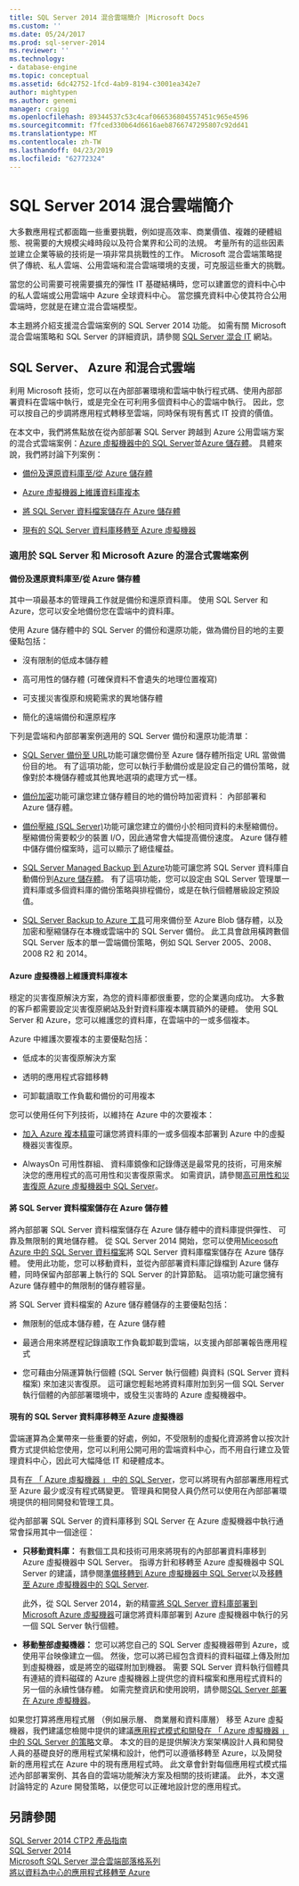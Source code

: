 ```yaml
---
title: SQL Server 2014 混合雲端簡介 |Microsoft Docs
ms.custom: ''
ms.date: 05/24/2017
ms.prod: sql-server-2014
ms.reviewer: ''
ms.technology:
- database-engine
ms.topic: conceptual
ms.assetid: 6dc42752-1fcd-4ab9-8194-c3001ea342e7
author: mightypen
ms.author: genemi
manager: craigg
ms.openlocfilehash: 89344537c53c4caf066536804557451c965e4596
ms.sourcegitcommit: f7fced330b64d6616aeb8766747295807c92dd41
ms.translationtype: MT
ms.contentlocale: zh-TW
ms.lasthandoff: 04/23/2019
ms.locfileid: "62772324"
---
```

# <a name="introduction-to-sql-server-2014-hybrid-cloud"></a>SQL Server 2014 混合雲端簡介
 大多數應用程式都面臨一些重要挑戰，例如提高效率、商業價值、複雜的硬體組態、視需要的大規模尖峰時段以及符合業界和公司的法規。 考量所有的這些因素並建立企業等級的技術是一項非常具挑戰性的工作。 Microsoft 混合雲端策略提供了傳統、私人雲端、公用雲端和混合雲端環境的支援，可克服這些重大的挑戰。 
 
 當您的公司需要可視需要擴充的彈性 IT 基礎結構時，您可以建置您的資料中心中的私人雲端或公用雲端中 Azure 全球資料中心。 當您擴充資料中心使其符合公用雲端時，您就是在建立混合雲端模型。 
 
 本主題將介紹支援混合雲端案例的 SQL Server 2014 功能。 如需有關 Microsoft 混合雲端策略和 SQL Server 的詳細資訊，請參閱 [SQL Server 混合 IT](https://www.microsoft.com/sqlserver/solutions-technologies/hybrid-It.aspx) 網站。 
 
## <a name="sql-server-azure-and-hybrid-cloud"></a>SQL Server、 Azure 和混合式雲端 
 利用 Microsoft 技術，您可以在內部部署環境和雲端中執行程式碼、使用內部部署資料在雲端中執行，或是完全在可利用多個資料中心的雲端中執行。 因此，您可以按自己的步調將應用程式轉移至雲端，同時保有現有舊式 IT 投資的價值。 
 
 在本文中，我們將焦點放在從內部部署 SQL Server 跨越到 Azure 公用雲端方案的混合式雲端案例：[Azure 虛擬機器中的 SQL Server](https://msdn.microsoft.com/library/azure/jj823132.aspx)並[Azure 儲存體](http://www.azure.com/documentation/services/storage/)。 具體來說，我們將討論下列案例： 
 
-  [備份及還原資料庫至/從 Azure 儲存體](../../2014/getting-started/introduction-to-sql-server-2014-hybrid-cloud.md#backup) 
 
-  [Azure 虛擬機器上維護資料庫複本](../../2014/getting-started/introduction-to-sql-server-2014-hybrid-cloud.md#replica) 
 
-  [將 SQL Server 資料檔案儲存在 Azure 儲存體](../../2014/getting-started/introduction-to-sql-server-2014-hybrid-cloud.md#store) 
 
-  [現有的 SQL Server 資料庫移轉至 Azure 虛擬機器](../../2014/getting-started/introduction-to-sql-server-2014-hybrid-cloud.md#migrate) 
 
### <a name="hybrid-cloud-scenarios-for-sql-server-and-microsoft-azure"></a>適用於 SQL Server 和 Microsoft Azure 的混合式雲端案例 
 
#### <a name="backup"></a> 備份及還原資料庫至/從 Azure 儲存體 
 其中一項最基本的管理員工作就是備份和還原資料庫。 使用 SQL Server 和 Azure，您可以安全地備份您在雲端中的資料庫。 
 
 使用 Azure 儲存體中的 SQL Server 的備份和還原功能，做為備份目的地的主要優點包括： 
 
-  沒有限制的低成本儲存體 
 
-  高可用性的儲存體 (可確保資料不會遺失的地理位置複寫) 
 
-  可支援災害復原和規範需求的異地儲存體 
 
-  簡化的遠端備份和還原程序 
 
 下列是雲端和內部部署案例適用的 SQL Server 備份和還原功能清單： 
 
-  [SQL Server 備份至 URL](../relational-databases/backup-restore/sql-server-backup-to-url.md)功能可讓您備份至 Azure 儲存體所指定 URL 當做備份目的地。 有了這項功能，您可以執行手動備份或是設定自己的備份策略，就像對於本機儲存體或其他異地選項的處理方式一樣。 
 
-  [備份加密](../relational-databases/backup-restore/backup-encryption.md)功能可讓您建立儲存體目的地的備份時加密資料： 內部部署和 Azure 儲存體。 
 
-  [備份壓縮 (SQL Server)](../relational-databases/backup-restore/backup-compression-sql-server.md)功能可讓您建立的備份小於相同資料的未壓縮備份。 壓縮備份需要較少的裝置 I/O，因此通常會大幅提高備份速度。 Azure 儲存體中儲存備份檔案時，這可以顯示了絕佳權益。 
 
-  [SQL Server Managed Backup 到 Azure](https://msdn.microsoft.com/library/dn606152(v=sql.120).aspx)功能可讓您將 SQL Server 資料庫自動備份到[Azure 儲存體](http://www.azure.com/documentation/services/storage/)。 有了這項功能，您可以設定由 SQL Server 管理單一資料庫或多個資料庫的備份策略與排程備份，或是在執行個體層級設定預設值。 
 
-  [SQL Server Backup to Azure 工具](https://www.microsoft.com/download/details.aspx?id=40740)可用來備份至 Azure Blob 儲存體，以及加密和壓縮儲存在本機或雲端中的 SQL Server 備份。 此工具會啟用橫跨數個 SQL Server 版本的單一雲端備份策略，例如 SQL Server 2005、2008、2008 R2 和 2014。 
 
#### <a name="replica"></a> Azure 虛擬機器上維護資料庫複本 
 穩定的災害復原解決方案，為您的資料庫都很重要，您的企業邁向成功。 大多數的客戶都需要設定災害復原網站及針對資料庫複本購買額外的硬體。 使用 SQL Server 和 Azure，您可以維護您的資料庫，在雲端中的一或多個複本。 
 
 Azure 中維護次要複本的主要優點包括： 
 
-  低成本的災害復原解決方案 
 
-  透明的應用程式容錯移轉 
 
-  可卸載讀取工作負載和備份的可用複本 
 
 您可以使用任何下列技術，以維持在 Azure 中的次要複本： 
 
-  [加入 Azure 複本精靈](https://msdn.microsoft.com/library/dn463980\(v=sql.120\).aspx)可讓您將資料庫的一或多個複本部署到 Azure 中的虛擬機器災害復原。 
 
-  AlwaysOn 可用性群組、 資料庫鏡像和記錄傳送是最常見的技術，可用來解決您的應用程式的高可用性和災害復原需求。 如需資訊，請參閱[高可用性和災害復原 Azure 虛擬機器中 SQL Server](https://msdn.microsoft.com/library/azure/jj870962.aspx)。 
 
#### <a name="store"></a> 將 SQL Server 資料檔案儲存在 Azure 儲存體 
 將內部部署 SQL Server 資料檔案儲存在 Azure 儲存體中的資料庫提供彈性、 可靠及無限制的異地儲存體。 從 SQL Server 2014 開始，您可以使用[Miceosoft Azure 中的 SQL Server 資料檔案](https://docs.microsoft.com/sql/relational-databases/databases/sql-server-data-files-in-microsoft-azure)將 SQL Server 資料庫檔案儲存在 Azure 儲存體。 使用此功能，您可以移動資料，並從內部部署資料庫記錄檔到 Azure 儲存體，同時保留內部部署上執行的 SQL Server 的計算節點。 這項功能可讓您擁有 Azure 儲存體中的無限制的儲存體容量。 
 
 將 SQL Server 資料檔案的 Azure 儲存體儲存的主要優點包括： 
 
-  無限制的低成本儲存體，在 Azure 儲存體 
 
-  最適合用來將歷程記錄讀取工作負載卸載到雲端，以支援內部部署報告應用程式 
 
-  您可藉由分隔運算執行個體 (SQL Server 執行個體) 與資料 (SQL Server 資料檔案) 來加速災害復原。 這可讓您輕鬆地將資料庫附加到另一個 SQL Server 執行個體的內部部署環境中，或發生災害時的 Azure 虛擬機器中。 
 
#### <a name="migrate"></a> 現有的 SQL Server 資料庫移轉至 Azure 虛擬機器 
 雲端運算為企業帶來一些重要的好處，例如，不受限制的虛擬化資源將會以按次計費方式提供給您使用，您可以利用公開可用的雲端資料中心，而不用自行建立及管理資料中心，因此可大幅降低 IT 和硬體成本。 
 
 具有[在 「 Azure 虛擬機器 」 中的 SQL Server](https://msdn.microsoft.com/library/azure/jj823132.aspx)，您可以將現有內部部署應用程式至 Azure 最少或沒有程式碼變更。 管理員和開發人員仍然可以使用在內部部署環境提供的相同開發和管理工具。 
 
 從內部部署 SQL Server 的資料庫移到 SQL Server 在 Azure 虛擬機器中執行通常會採用其中一個途徑： 
 
-  **只移動資料庫：** 有數個工具和技術可用來將現有的內部部署資料庫移到 Azure 虛擬機器中 SQL Server。 指導方針和移轉至 Azure 虛擬機器中 SQL Server 的建議，請參閱[準備移轉到 Azure 虛擬機器中 SQL Server](https://msdn.microsoft.com/library/dn133142.aspx)以及[移轉至 Azure 虛擬機器中的 SQL Server](https://msdn.microsoft.com/library/jj156165.aspx). 
 
   此外，從 SQL Server 2014，新的精靈[將 SQL Server 資料庫部署到 Microsoft Azure 虛擬機器](../relational-databases/databases/deploy-a-sql-server-database-to-a-microsoft-azure-virtual-machine.md)可讓您將資料庫部署到 Azure 虛擬機器中執行的另一個 SQL Server 執行個體。 
 
-  **移動整部虛擬機器：** 您可以將您自己的 SQL Server 虛擬機器帶到 Azure，或使用平台映像建立一個。 然後，您可以將已經包含資料的資料磁碟上傳及附加到虛擬機器，或是將空的磁碟附加到機器。 需要 SQL Server 資料執行個體具有連結的資料磁碟的 Azure 虛擬機器上提供您的資料檔案和應用程式資料的另一個的永續性儲存體。 如需完整資訊和使用說明，請參閱[SQL Server 部署在 Azure 虛擬機器](https://msdn.microsoft.com/library/dn133141.aspx)。 
 
 如果您打算將應用程式層 （例如展示層、 商業層和資料庫層） 移至 Azure 虛擬機器，我們建議您檢閱中提供的建議[應用程式模式和開發在 「 Azure 虛擬機器 」 中的 SQL Server 的策略](https://msdn.microsoft.com/library/dn574746.aspx)文章。 本文的目的是提供解決方案架構設計人員和開發人員的基礎良好的應用程式架構和設計，他們可以遵循移轉至 Azure，以及開發新的應用程式在 Azure 中的現有應用程式時。 此文章會針對每個應用程式模式描述內部部署案例、其各自的雲端功能解決方案及相關的技術建議。 此外，本文還討論特定的 Azure 開發策略，以便您可以正確地設計您的應用程式。 
 
## <a name="see-also"></a>另請參閱 
 [SQL Server 2014 CTP2 產品指南](https://www.microsoft.com/download/details.aspx?id=39269)  
 [SQL Server 2014](https://www.microsoft.com/sqlserver/sql-server-2014.aspx)  
 [Microsoft SQL Server 混合雲端部落格系列](https://azure.microsoft.com/blog/microsoft-sql-server-hybrid-cloud-blog-series/)  
 [將以資料為中心的應用程式移轉至 Azure](https://azure.microsoft.com/blog/cloud-services-series-migrating-data-centric-applications-to-windows-azure/) 
 
 
